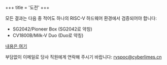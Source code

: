 +++
title = '도전'
+++

모든 결과는 다음 중 적어도 하나의 RISC-V 하드웨어 환경에서 검증되어야 합니다:

- SG2042/Pioneer Box (SG2042로 약칭)
- CV1800B/Milk-V Duo (Duo로 약칭)

[내용은 여기](/ko/introduction/)

부담없이 이메일로 당사 직원에게 연락해 주시기 바랍니다: [rvspoc@cyberlimes.cn](mailto:rvspoc@cyberlimes.cn)
